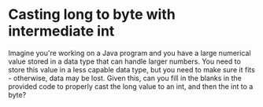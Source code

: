 # Casting long to byte with intermediate int

Imagine you're working on a Java program and you have a large numerical value stored in a data type that can handle larger numbers. You need to store this value in a less capable data type, but you need to make sure it fits - otherwise, data may be lost. Given this, can you fill in the blanks in the provided code to properly cast the long value to an int, and then the int to a byte?